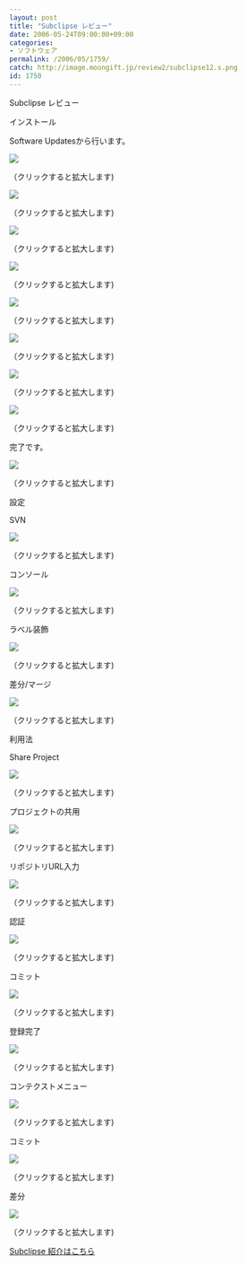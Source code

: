 ```yaml
---
layout: post
title: "Subclipse レビュー"
date: 2006-05-24T09:00:00+09:00
categories:
- ソフトウェア
permalink: /2006/05/1759/
catch: http://image.moongift.jp/review2/subclipse12.s.png
id: 1750
---
```

Subclipse レビュー  
<!--more-->

インストール

  

Software Updatesから行います。

  

[![](http://image.moongift.jp/review2/subclipse1.s.png)](http://image.moongift.jp/review2/subclipse1.png)  
  
（クリックすると拡大します)

  

[![](http://image.moongift.jp/review2/subclipse2.s.png)](http://image.moongift.jp/review2/subclipse2.png)  
  
（クリックすると拡大します)

  

[![](http://image.moongift.jp/review2/subclipse3.s.png)](http://image.moongift.jp/review2/subclipse3.png)  
  
（クリックすると拡大します)

  

[![](http://image.moongift.jp/review2/subclipse4.s.png)](http://image.moongift.jp/review2/subclipse4.png)  
  
（クリックすると拡大します)

  

[![](http://image.moongift.jp/review2/subclipse5.s.png)](http://image.moongift.jp/review2/subclipse5.png)  
  
（クリックすると拡大します)

  

[![](http://image.moongift.jp/review2/subclipse6.s.png)](http://image.moongift.jp/review2/subclipse6.png)  
  
（クリックすると拡大します)

  

[![](http://image.moongift.jp/review2/subclipse7.s.png)](http://image.moongift.jp/review2/subclipse7.png)  
  
（クリックすると拡大します)

  

[![](http://image.moongift.jp/review2/subclipse8.s.png)](http://image.moongift.jp/review2/subclipse8.png)  
  
（クリックすると拡大します)

  

完了です。

  

[![](http://image.moongift.jp/review2/subclipse9.s.png)](http://image.moongift.jp/review2/subclipse9.png)  
  
（クリックすると拡大します)

  

設定

  

SVN

  

[![](http://image.moongift.jp/review2/subclipse10.s.png)](http://image.moongift.jp/review2/subclipse10.png)  
  
（クリックすると拡大します)

  

コンソール

  

[![](http://image.moongift.jp/review2/subclipse11.s.png)](http://image.moongift.jp/review2/subclipse11.png)  
  
（クリックすると拡大します)

  

ラベル装飾

  

[![](http://image.moongift.jp/review2/subclipse12.s.png)](http://image.moongift.jp/review2/subclipse12.png)  
  
（クリックすると拡大します)

  

差分/マージ

  

[![](http://image.moongift.jp/review2/subclipse13.s.png)](http://image.moongift.jp/review2/subclipse13.png)  
  
（クリックすると拡大します)

  

利用法

  

Share Project

  

[![](http://image.moongift.jp/review2/subclipse14.s.png)](http://image.moongift.jp/review2/subclipse14.png)  
  
（クリックすると拡大します)

  

プロジェクトの共用

  

[![](http://image.moongift.jp/review2/subclipse15.s.png)](http://image.moongift.jp/review2/subclipse15.png)  
  
（クリックすると拡大します)

  

リポジトリURL入力

  

[![](http://image.moongift.jp/review2/subclipse16.s.png)](http://image.moongift.jp/review2/subclipse16.png)  
  
（クリックすると拡大します)

  

認証

  

[![](http://image.moongift.jp/review2/subclipse17.s.png)](http://image.moongift.jp/review2/subclipse17.png)  
  
（クリックすると拡大します)

  

コミット

  

[![](http://image.moongift.jp/review2/subclipse18.s.png)](http://image.moongift.jp/review2/subclipse18.png)  
  
（クリックすると拡大します)

  

登録完了

  

[![](http://image.moongift.jp/review2/subclipse19.s.png)](http://image.moongift.jp/review2/subclipse19.png)  
  
（クリックすると拡大します)

  

コンテクストメニュー

  

[![](http://image.moongift.jp/review2/subclipse20.s.png)](http://image.moongift.jp/review2/subclipse20.png)  
  
（クリックすると拡大します)

  

コミット

  

[![](http://image.moongift.jp/review2/subclipse21.s.png)](http://image.moongift.jp/review2/subclipse21.png)  
  
（クリックすると拡大します)

  

差分

  

[![](http://image.moongift.jp/review2/subclipse22.s.png)](http://image.moongift.jp/review2/subclipse22.png)  
  
（クリックすると拡大します)

  

[Subclipse 紹介はこちら](http://oss.moongift.jp/intro/i-1757.html)


